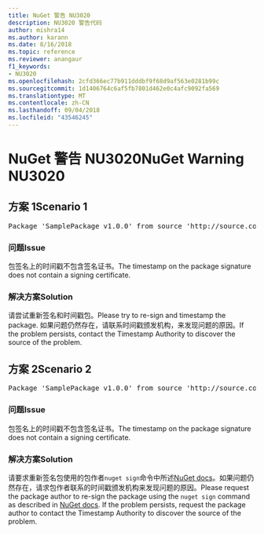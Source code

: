 ```yaml
---
title: NuGet 警告 NU3020
description: NU3020 警告代码
author: mishra14
ms.author: karann
ms.date: 8/16/2018
ms.topic: reference
ms.reviewer: anangaur
f1_keywords:
- NU3020
ms.openlocfilehash: 2cfd366ec77b911dddbf9f68d9af563e0281b99c
ms.sourcegitcommit: 1d1406764c6af5fb7801d462e0c4afc9092fa569
ms.translationtype: MT
ms.contentlocale: zh-CN
ms.lasthandoff: 09/04/2018
ms.locfileid: "43546245"
---
```

# <a name="nuget-warning-nu3020"></a><span data-ttu-id="d70e4-103">NuGet 警告 NU3020</span><span class="sxs-lookup"><span data-stu-id="d70e4-103">NuGet Warning NU3020</span></span>

## <a name="scenario-1"></a><span data-ttu-id="d70e4-104">方案 1</span><span class="sxs-lookup"><span data-stu-id="d70e4-104">Scenario 1</span></span>

<pre>Package 'SamplePackage v1.0.0' from source 'http://source.com/index.json': The timestamp does not have a signing certificate.</pre>

### <a name="issue"></a><span data-ttu-id="d70e4-105">问题</span><span class="sxs-lookup"><span data-stu-id="d70e4-105">Issue</span></span>

<span data-ttu-id="d70e4-106">包签名上的时间戳不包含签名证书。</span><span class="sxs-lookup"><span data-stu-id="d70e4-106">The timestamp on the package signature does not contain a signing certificate.</span></span>


### <a name="solution"></a><span data-ttu-id="d70e4-107">解决方案</span><span class="sxs-lookup"><span data-stu-id="d70e4-107">Solution</span></span>

<span data-ttu-id="d70e4-108">请尝试重新签名和时间戳包。</span><span class="sxs-lookup"><span data-stu-id="d70e4-108">Please try to re-sign and timestamp the package.</span></span> <span data-ttu-id="d70e4-109">如果问题仍然存在，请联系时间戳颁发机构，来发现问题的原因。</span><span class="sxs-lookup"><span data-stu-id="d70e4-109">If the problem persists, contact the Timestamp Authority to discover the source of the problem.</span></span>



## <a name="scenario-2"></a><span data-ttu-id="d70e4-110">方案 2</span><span class="sxs-lookup"><span data-stu-id="d70e4-110">Scenario 2</span></span>

<pre>Package 'SamplePackage v1.0.0' from source 'http://source.com/index.json': The primary signature's timestamp does not have a signing certificate.</pre>

### <a name="issue"></a><span data-ttu-id="d70e4-111">问题</span><span class="sxs-lookup"><span data-stu-id="d70e4-111">Issue</span></span>

<span data-ttu-id="d70e4-112">包签名上的时间戳不包含签名证书。</span><span class="sxs-lookup"><span data-stu-id="d70e4-112">The timestamp on the package signature does not contain a signing certificate.</span></span>


### <a name="solution"></a><span data-ttu-id="d70e4-113">解决方案</span><span class="sxs-lookup"><span data-stu-id="d70e4-113">Solution</span></span>

<span data-ttu-id="d70e4-114">请要求重新签名包使用的包作者`nuget sign`命令中所述[NuGet docs](https://docs.microsoft.com/en-us/nuget/create-packages/sign-a-package)。如果问题仍然存在，请求包作者联系的时间戳颁发机构来发现问题的原因。</span><span class="sxs-lookup"><span data-stu-id="d70e4-114">Please request the package author to re-sign the package using the `nuget sign` command as described in [NuGet docs](https://docs.microsoft.com/en-us/nuget/create-packages/sign-a-package). If the problem persists, request the package author to contact the Timestamp Authority to discover the source of the problem.</span></span>


